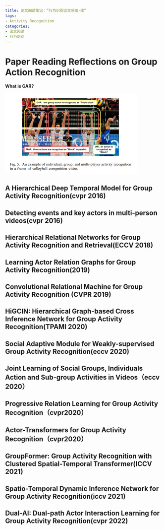 ```yaml
---
title: 论文阅读笔记：“行为识别论文总结-续”
tags: 
- Activity Recognition
categories:
- 论文阅读
- 行为识别
---
```



# Paper Reading Reflections on Group Action Recognition

**What is GAR?**

<img src="https://raw.githubusercontent.com/coelien/image-hosting/master/img/202211281013448.png" alt="image-20221128101301258" style="zoom:50%;" />

## A Hierarchical Deep Temporal Model for Group Activity Recognition(cvpr 2016)

## Detecting events and key actors in multi-person videos(cvpr 2016)

## Hierarchical Relational Networks for Group Activity Recognition and Retrieval(ECCV 2018)

## Learning Actor Relation Graphs for Group Activity Recognition(2019)

## Convolutional Relational Machine for Group Activity Recognition (CVPR 2019)

## HiGCIN: Hierarchical Graph-based Cross Inference Network for Group Activity Recognition(TPAMI 2020)

## Social Adaptive Module for Weakly-supervised Group Activity Recognition(eccv 2020)

## Joint Learning of Social Groups, Individuals Action and Sub-group Activities in Videos（eccv 2020）

## Progressive Relation Learning for Group Activity Recognition（cvpr2020）

## Actor-Transformers for Group Activity Recognition（cvpr2020）

## GroupFormer: Group Activity Recognition with Clustered Spatial-Temporal Transformer(ICCV 2021)

## Spatio-Temporal Dynamic Inference Network for Group Activity Recognition(iccv 2021)

## Dual-AI: Dual-path Actor Interaction Learning for Group Activity Recognition(cvpr 2022)

